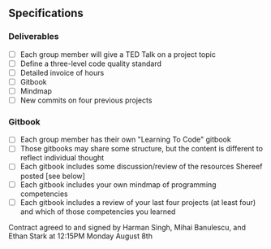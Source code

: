 ## Specifications

### Deliverables
- [ ] Each group member will give a TED Talk on a project topic
- [ ] Define a three-level code quality standard
- [ ] Detailed invoice of hours
- [ ] Gitbook
- [ ] Mindmap 
- [ ] New commits on four previous projects 

### Gitbook 
- [ ] Each group member has their own "Learning To Code" gitbook
- [ ] Those gitbooks may share some structure, but the content is different to reflect individual thought
- [ ] Each gitbook includes some discussion/review of the resources Shereef posted [see below]
- [ ] Each gitbook includes your own mindmap of programming competencies
- [ ] Each gitbook includes a review of your last four projects (at least four) and which of those 
competencies you learned

Contract agreed to and signed by Harman Singh, Mihai Banulescu, and Ethan Stark at 12:15PM Monday August 8th

